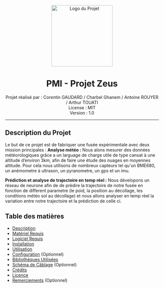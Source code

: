 <p align="center">
  <br>
  <a href="#">
    <img src="Logo_IPSA.png" alt="Logo du Projet" width="200">
  </a>
  <br>
</p>

<h1 align="center">PMI - Projet Zeus </h1>

<p align="center">
  Projet réalisé par : Corentin GAUDARD / Charbel Ghanem / Antoine ROUYER / Arthur TOUATI
  <br>
  License : MIT
  <br>
  Version : 1.0
  <br>
</p>

---

## Description du Projet

Le but de ce projet est de fabriquer une fusée expérimentale avec deux mission principales : 
**Analyse météo :**
Nous alons mesurer des données météorologiques grâce a un larguage de charge utile de type cansat à une altitude d’environ 3km, afin de faire une étude des nuages en moyennes altitude.
Pour cela nous utilisons de nombreux capteurs tel qu'un BME680, un anémometre à ultrason, un pyranometre, un gps et un imu.
 
**Prédiction et analyse de trajectoire en temp réel :**
Nous dévelopons un réseau de neurone afin de de prédire la trajectoire de notre fusée en fonction de different parametre (le poid, la position au décollage, les conditions météo sol au décollage) et nous allons analyser en temp réel la variation entre notre trajectoire et la prédiction de celle ci.

## Table des matières

- [Description](#description)
- [Matériel Requis](#matériel-requis)
- [Logiciel Requis](#logiciel-requis)
- [Installation](#installation)
- [Utilisation](#utilisation)
- [Configuration](#configuration) (Optionnel)
- [Bibliothèques Utilisées](https://www.google.com/search?q=%23biblioth%C3%A8ques-utilis%C3%A9es)
- [Schéma de Câblage](https://www.google.com/search?q=%23sch%C3%A9ma-de-c%C3%A2blage) (Optionnel)
- [Crédits](#crédits)
- [Licence](#licence)
- [Remerciements](#remerciements) (Optionnel)
